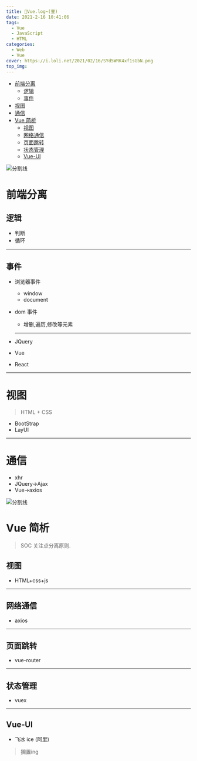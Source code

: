 ```yaml
---
title: 💯Vue.log~(壹)
date: 2021-2-16 10:41:06
tags:
  - Vue
  - JavaScript
  - HTML
categories:
  - Web
  - Vue
cover: https://i.loli.net/2021/02/16/SYd5WRK4xf1sGbN.png
top_img:
---
```


<!--
 * @?: *********************************************************************
 * @Author: Weidows
 * @LastEditors: Weidows
 * @LastEditTime: 2021-03-03 23:57:48
 * @FilePath: \Weidowsd:\Game\Github\Blog-private\source\_posts\Web\Vue\Vue-1.md
 * @Description:
 * @!: *********************************************************************
-->

- [前端分离](#前端分离)
  - [逻辑](#逻辑)
  - [事件](#事件)
- [视图](#视图)
- [通信](#通信)
- [Vue 简析](#vue-简析)
  - [视图](#视图-1)
  - [网络通信](#网络通信)
  - [页面跳转](#页面跳转)
  - [状态管理](#状态管理)
  - [Vue-UI](#vue-ui)

![分割线](https://cdn.jsdelivr.net/gh/Weidows/Images@master/img/divider.png)

# 前端分离

## 逻辑

- 判断
- 循环

---

## 事件

- 浏览器事件
  - window
  - document
- dom 事件

  - 增删,遍历,修改等元素

  ***

- JQuery
- Vue
- React

---

# 视图

> HTML + CSS

- BootStrap
- LayUI

---

# 通信

- xhr
- JQuery->Ajax
- Vue->axios

![分割线](https://cdn.jsdelivr.net/gh/Weidows/Images@master/img/divider.png)

# Vue 简析

> SOC 关注点分离原则.

## 视图

- HTML+css+js

---

## 网络通信

- axios

---

## 页面跳转

- vue-router

---

## 状态管理

- vuex

---

## Vue-UI

- 飞冰 ice (阿里)

> 搁置ing
